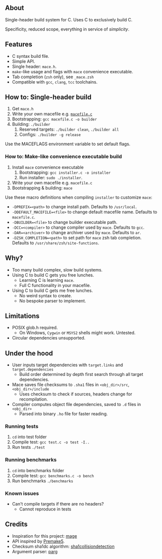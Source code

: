 
## About

Single-header build system for C.
Uses C to exclusively build C.

Specificity, reduced scope, everything in service of *simplicity*. 

## Features
- C syntax build file.
- Simple API.
- Single header: `mace.h`.
- `make`-like usage and flags with `mace` convenience executable.
- Tab completion (`zsh` only), see `_mace.zsh`
- Compatible with `gcc`, `clang`, `tcc` toolchains.

## How to: Single-header build 
1. Get `mace.h`
2. Write your own macefile e.g. [`macefile.c`](https://github.com/Gabinou/mace/blob/master/example_macefile.c)
3. Bootstrapping: `gcc macefile.c -o builder`
4. Building: `./builder` 
    1. Reserved targets: `./builder clean`, `./builder all`
    2. Configs: `./builder -g release`

Use the MACEFLAGS environment variable to set default flags.
 
### How to: Make-like convenience executable build
1. Install `mace` convenience executable
    1. Bootstrapping: `gcc installer.c -o installer`
    2. Run installer: `sudo ./installer`. 
2. Write your own macefile e.g. `macefile.c`
3. Bootstrapping & building: `mace`

Use these macro definitions when compiling `installer` to customize `mace`:
- `-DPREFIX=<path>` to change install path. Defaults to `/usr/local`.
- `-DDEFAULT_MACEFILE=<file>` to change default macefile name. Defaults to `macefile.c`.
- `-DBUILDER=<file>` to change builder executable path.
- `-DCC=<compiler>` to change compiler used by `mace`. Defaults to `gcc`.
- `-DAR=<archiver>` to change archiver used by `mace`. Defaults to `ar`.
- `-DZSH_COMPLETION=<path>` to set path for `mace` zsh tab completion. Defaults to `/usr/share/zsh/site-functions`.

## Why?
- Too many build complex, slow build systems.
- Using C to build C gets you free lunches.
    - Learning C is learning `mace`.
    - Full C functionality in your macefile.
- Using C to build C gets me free lunches.
    - No weird syntax to create.
    - No bespoke parser to implement.

## Limitations
- POSIX glob.h required.
    - On Windows, `Cygwin` or `MSYS2` shells might work. Untested.
- Circular dependencies unsupported.

## Under the hood
- User inputs target dependencies with `target.links` and `target.dependencies`
    - Build order determined by depth first search through all target dependencies.
- Mace saves file checksums to `.sha1` files in `<obj_dir>/src`, `<obj_dir>/include`
    - Uses checksum to check if sources, headers change for recompilation.
- Compiler computes object file dependencies, saved to `.d` files in `<obj_dir>`
    - Parsed into binary `.ho` file for faster reading.

### Running tests
1. `cd` into test folder
2. Compile test: `gcc test.c -o test -I..`
3. Run tests `./test`

### Running benchmarks
1. `cd` into benchmarks folder
2. Compile test: `gcc benchmarks.c -o bench`
3. Run benchmarks `./benchmarks`

### Known issues
- Can't compile targets if there are no headers?
    - Cannot reproduce in tests

## Credits
- Inspiration for this project: [mage](https://github.com/magefile/mage)
- API inspired by [Premake5](https://premake.github.io/).
- Checksum sha1dc algorithm: [sha1collisiondetection](https://github.com/cr-marcstevens/sha1collisiondetection)
- Argument parser: [parg](https://github.com/jibsen/parg)
 
